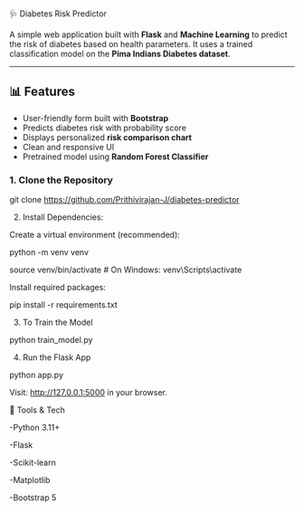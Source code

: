 🩺 Diabetes Risk Predictor

A simple web application built with **Flask** and **Machine Learning** to predict the risk of diabetes based on health parameters. It uses a trained classification model on the **Pima Indians Diabetes dataset**.

---

## 📊 Features

- User-friendly form built with **Bootstrap**
- Predicts diabetes risk with probability score
- Displays personalized **risk comparison chart**
- Clean and responsive UI
- Pretrained model using **Random Forest Classifier**


### 1. Clone the Repository

git clone https://github.com/Prithivirajan-J/diabetes-predictor


2. Install Dependencies:

Create a virtual environment (recommended):

python -m venv venv

source venv/bin/activate     # On Windows: venv\Scripts\activate

Install required packages:

pip install -r requirements.txt

3. To Train the Model 

python train_model.py

4. Run the Flask App

python app.py

Visit: http://127.0.0.1:5000 in your browser.

🔧 Tools & Tech

-Python 3.11+

-Flask

-Scikit-learn

-Matplotlib

-Bootstrap 5
